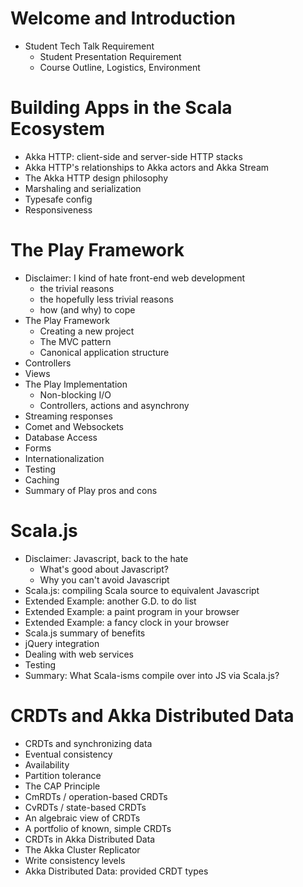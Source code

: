 # Welcome and Introduction

- Student Tech Talk Requirement
    - Student Presentation Requirement
    - Course Outline, Logistics, Environment

# Building Apps in the Scala Ecosystem

- Akka HTTP: client-side and server-side HTTP stacks
- Akka HTTP's relationships to Akka actors and Akka Stream
- The Akka HTTP design philosophy
- Marshaling and serialization
- Typesafe config
- Responsiveness

# The Play Framework

- Disclaimer: I kind of hate front-end web development
  - the trivial reasons
  - the hopefully less trivial reasons
  - how (and why) to cope
- The Play Framework
   - Creating a new project
   - The MVC pattern
   - Canonical application structure
- Controllers
- Views
- The Play Implementation
   - Non-blocking I/O
   - Controllers, actions and asynchrony
- Streaming responses
- Comet and Websockets
- Database Access
- Forms
- Internationalization
- Testing
- Caching
- Summary of Play pros and cons

# Scala.js

- Disclaimer: Javascript, back to the hate
   - What's good about Javascript?
   - Why you can't avoid Javascript
- Scala.js: compiling Scala source to equivalent Javascript
- Extended Example: another G.D. to do list
- Extended Example: a paint program in your browser
- Extended Example: a fancy clock in your browser
- Scala.js summary of benefits
- jQuery integration
- Dealing with web services
- Testing
- Summary: What Scala-isms compile over into JS via Scala.js?

# CRDTs and Akka Distributed Data

- CRDTs and synchronizing data
- Eventual consistency
- Availability
- Partition tolerance
- The CAP Principle
- CmRDTs / operation-based CRDTs
- CvRDTs / state-based CRDTs
- An algebraic view of CRDTs
- A portfolio of known, simple CRDTs
- CRDTs in Akka Distributed Data
- The Akka Cluster Replicator
- Write consistency levels
- Akka Distributed Data: provided CRDT types
